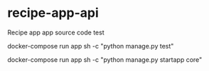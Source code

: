 # recipe-app-api
Recipe app app source code
test

docker-compose run app sh -c "python manage.py test"

docker-compose run app sh -c "python manage.py startapp core"
